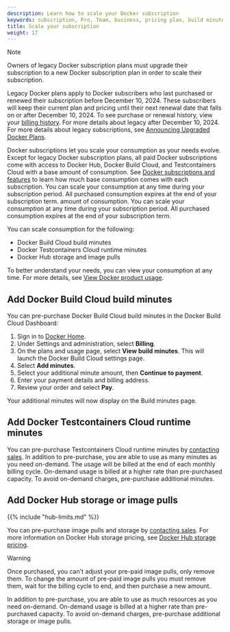 ```yaml
---
description: Learn how to scale your Docker subscription
keywords: subscription, Pro, Team, business, pricing plan, build minutes, test container minutes, pull limit
title: Scale your subscription
weight: 17
---
```


> [!NOTE]
>
> Owners of legacy Docker subscription plans must upgrade their subscription to a new
> Docker subscription plan in order to scale their subscription.
>
> Legacy Docker plans apply to Docker subscribers who last purchased or renewed
> their subscription before December 10, 2024. These subscribers will keep
> their current plan and pricing until their next renewal date that falls on or
> after December 10, 2024. To see purchase or renewal history, view your
> [billing history](../billing/history.md). For more details about legacy
> after December 10, 2024. For more details about legacy
> subscriptions, see [Announcing Upgraded Docker
> Plans](https://www.docker.com/blog/november-2024-updated-plans-announcement/).

Docker subscriptions let you scale your consumption as your needs evolve. Except
for legacy Docker subscription plans, all paid Docker subscriptions come with
access to Docker Hub, Docker Build Cloud, and Testcontainers Cloud with a base
amount of consumption. See [Docker subscriptions and features](./details.md) to
learn how much base consumption comes with each subscription. You can scale your
consumption at any time during your subscription period. All purchased
consumption expires at the end of your subscription term.
amount of consumption. You can scale your consumption at any time during your subscription period. All purchased consumption expires at the end of your subscription term.

You can scale consumption for the following:

- Docker Build Cloud build minutes
- Docker Testcontainers Cloud runtime minutes
- Docker Hub storage and image pulls

To better understand your needs, you can view your consumption at any time. For
more details, see [View Docker product
usage](../admin/organization/manage-products.md#view-docker-product-usage).

## Add Docker Build Cloud build minutes

You can pre-purchase Docker Build Cloud build minutes in the Docker Build Cloud Dashboard:

1. Sign in to [Docker Home](https://app.docker.com/).
2. Under Settings and administration, select **Billing**.
3. On the plans and usage page, select **View build minutes**.
    This will launch the Docker Build Cloud settings page.
4. Select **Add minutes**.
5. Select your additional minute amount, then **Continue to payment**.
6. Enter your payment details and billing address.
7. Review your order and select **Pay**.

Your additional minutes will now display on the Build minutes page.

## Add Docker Testcontainers Cloud runtime minutes

You can pre-purchase Testcontainers Cloud runtime minutes by [contacting
 sales](https://www.docker.com/pricing/contact-sales/). In addition to
pre-purchase, you are able to use as many minutes as you need on-demand. The
usage will be billed at the end of each monthly billing cycle. On-demand usage
is billed at a higher rate than pre-purchased capacity. To avoid on-demand
charges, pre-purchase additional minutes.

## Add Docker Hub storage or image pulls

{{% include "hub-limits.md" %}}

You can pre-purchase image pulls and storage by [contacting
sales](https://www.docker.com/pricing/contact-sales/). For more information on Docker
Hub storage pricing, see [Docker Hub storage pricing](/manuals/billing/docker-hub-pricing.md).

> [!WARNING]
>
> Once purchased, you can't adjust your pre-paid image pulls, only remove them. To change
> the amount of pre-paid image pulls you must remove them, wait for the billing cycle to
> end, and then purchase a new amount.

In addition to pre-purchase, you are able to use as much resources as you need
on-demand. On-demand usage is billed at a higher rate than pre-purchased
capacity. To avoid on-demand charges, pre-purchase additional storage or image
pulls.